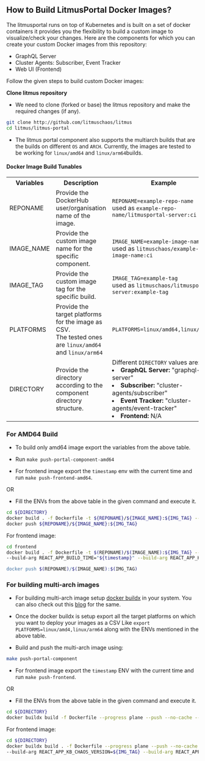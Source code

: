 ## How to Build LitmusPortal Docker Images?

The litmusportal runs on top of Kubernetes and is built on a set of docker containers it provides you the flexibility to build a custom image to visualize/check
your changes. Here are the components for which you can create your custom Docker images from this repository:
- GraphQL Server
- Cluster Agents:  Subscriber, Event Tracker
- Web UI (Frontend)

Follow the given steps to build custom Docker images:

**Clone litmus repository**

- We need to clone (forked or base) the litmus repository and make the required changes (if any). 

```bash
git clone http://github.com/litmuschaos/litmus
cd litmus/litmus-portal
```

- The litmus portal component also supports the multiarch builds that are the builds on different `OS` and `ARCH`. Currently, the images are tested to be working
  for `linux/amd64` and `linux/arm64`builds.


#### Docker Image Build Tunables

<table>
  <tr>
    <th>  Variables </th>
    <th>  Description </th>
    <th> Example </th>
  </tr>
  <tr>
    <td> REPONAME </td>
    <td> Provide the DockerHub user/organisation name of the image. </td>
    <td> <code>REPONAME=example-repo-name</code> <br> used as <code>example-repo-name/litmusportal-server:ci</code></td>
  </tr>
  <tr>
    <td> IMAGE_NAME </td>
    <td> Provide the custom image name for the specific component. </td>
    <td> <code>IMAGE_NAME=example-image-name</code> <br> used as <code>litmuschaos/example-image-name:ci</code></td>
  </tr>
  <tr>
    <td> IMAGE_TAG </td>
    <td> Provide the custom image tag for the specific build. </td>
    <td> <code>IMAGE_TAG=example-tag</code> <br> used as <code>litmuschaos/litmusportal-server:example-tag</code></td>
  </tr>
  <tr>
    <td> PLATFORMS </td>
    <td> Provide the target platforms for the image as CSV. <br>The tested ones are <code>linux/amd64</code> and <code>linux/arm64</code> </td>
    <td> <code>PLATFORMS=linux/amd64,linux/arm64</code></td>
  </tr>
  <tr>
    <td> DIRECTORY </td>
    <td> Provide the directory according to the component directory structure. </td>
    <td>  Different <code>DIRECTORY</code> values are:<br>
         <li> <b>GraphQL Server:</b> "graphql-server" <br>
         <li> <b>Subscriber:</b> "cluster-agents/subscriber" <br>
         <li> <b>Event Tracker:</b> "cluster-agents/event-tracker" <br> 
         <li> <b>Frontend:</b> N/A</td>
  </tr>    
</table>



### For AMD64 Build

- To build only amd64 image export the variables from the above table.
- Run `make push-portal-component-amd64`

- For frontend image export the `timestamp` env with the current time and run `make push-frontend-amd64`.

OR

- Fill the ENVs from the above table in the given command and execute it.
```bash
cd ${DIRECTORY}
docker build . -f Dockerfile -t ${REPONAME}/${IMAGE_NAME}:${IMG_TAG} --build-arg TARGETARCH=amd64
docker push ${REPONAME}/${IMAGE_NAME}:${IMG_TAG}
```    
For frontend image:
```bash
cd frontend
docker build . -f Dockerfile -t $(REPONAME)/$(IMAGE_NAME):${IMG_TAG} --build-arg TARGETARCH=amd64 --build-arg REACT_APP_KB_CHAOS_VERSION=${IMG_TAG} \
--build-arg REACT_APP_BUILD_TIME="${timestamp}" --build-arg REACT_APP_HUB_BRANCH_NAME="v1.13.x

docker push $(REPONAME)/$(IMAGE_NAME):$(IMG_TAG)
```
    
### For building multi-arch images

- For building multi-arch image setup [docker buildx](https://docs.docker.com/buildx/working-with-buildx/) in your system. You can also check out this [blog](https://dev.to/uditgaurav/multiarch-support-in-litmuschaos-34da) for the same.

- Once the docker buildx is setup export all the target platforms on which you want to deploy your images as a CSV  Like `export PLATFORMS=linux/amd4,linux/arm64` along with the ENVs mentioned 
  in the above table.
- Build and push the multi-arch image using:
```bash
make push-portal-component
```

- For frontend image export the `timestamp` ENV with the current time and run `make push-frontend`.

OR

- Fill the ENVs from the above table in the given command and execute it.
```bash
cd ${DIRECTORY}
docker buildx build -f Dockerfile --progress plane --push --no-cache --platform ${PLATFORMS} -t ${REPONAME}/$(IMAGE_NAME):$(IMG_TAG} .
```    

For frontend image:
```bash
cd ${DIRECTORY}
docker buildx build . -f Dockerfile --progress plane --push --no-cache --platform ${PLATFORMS} -t ${REPONAME}/${IMAGE_NAME}:${IMG_TAG} \
--build-arg REACT_APP_KB_CHAOS_VERSION=${IMG_TAG} --build-arg REACT_APP_BUILD_TIME="${timestamp}" --build-arg REACT_APP_HUB_BRANCH_NAME="v1.13.x"
```
